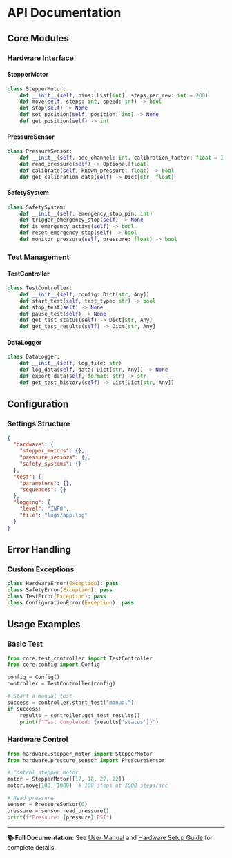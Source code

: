 # API Documentation

## Core Modules

### Hardware Interface

#### StepperMotor
```python
class StepperMotor:
    def __init__(self, pins: List[int], steps_per_rev: int = 200)
    def move(self, steps: int, speed: int) -> bool
    def stop(self) -> None
    def set_position(self, position: int) -> None
    def get_position(self) -> int
```

#### PressureSensor
```python
class PressureSensor:
    def __init__(self, adc_channel: int, calibration_factor: float = 1.0)
    def read_pressure(self) -> Optional[float]
    def calibrate(self, known_pressure: float) -> bool
    def get_calibration_data(self) -> Dict[str, float]
```

#### SafetySystem
```python
class SafetySystem:
    def __init__(self, emergency_stop_pin: int)
    def trigger_emergency_stop(self) -> None
    def is_emergency_active(self) -> bool
    def reset_emergency_stop(self) -> bool
    def monitor_pressure(self, pressure: float) -> bool
```

### Test Management

#### TestController
```python
class TestController:
    def __init__(self, config: Dict[str, Any])
    def start_test(self, test_type: str) -> bool
    def stop_test(self) -> None
    def pause_test(self) -> None
    def get_test_status(self) -> Dict[str, Any]
    def get_test_results(self) -> Dict[str, Any]
```

#### DataLogger
```python
class DataLogger:
    def __init__(self, log_file: str)
    def log_data(self, data: Dict[str, Any]) -> None
    def export_data(self, format: str) -> str
    def get_test_history(self) -> List[Dict[str, Any]]
```

## Configuration

### Settings Structure
```json
{
  "hardware": {
    "stepper_motors": {},
    "pressure_sensors": {},
    "safety_systems": {}
  },
  "test": {
    "parameters": {},
    "sequences": {}
  },
  "logging": {
    "level": "INFO",
    "file": "logs/app.log"
  }
}
```

## Error Handling

### Custom Exceptions
```python
class HardwareError(Exception): pass
class SafetyError(Exception): pass
class TestError(Exception): pass
class ConfigurationError(Exception): pass
```

## Usage Examples

### Basic Test
```python
from core.test_controller import TestController
from core.config import Config

config = Config()
controller = TestController(config)

# Start a manual test
success = controller.start_test("manual")
if success:
    results = controller.get_test_results()
    print(f"Test completed: {results['status']}")
```

### Hardware Control
```python
from hardware.stepper_motor import StepperMotor
from hardware.pressure_sensor import PressureSensor

# Control stepper motor
motor = StepperMotor([17, 18, 27, 22])
motor.move(100, 1000)  # 100 steps at 1000 steps/sec

# Read pressure
sensor = PressureSensor(0)
pressure = sensor.read_pressure()
print(f"Pressure: {pressure} PSI")
```

---

**📚 Full Documentation**: See [User Manual](user-manual.md) and [Hardware Setup Guide](hardware-setup.md) for complete details. 